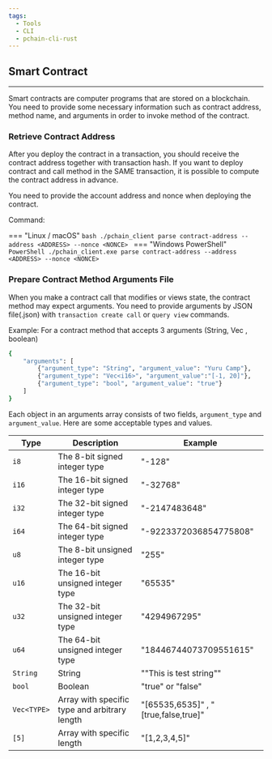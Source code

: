 ```yaml
---
tags:
  - Tools
  - CLI
  - pchain-cli-rust
---
```



## Smart Contract 
---

Smart contracts are computer programs that are stored on a blockchain. You need to provide some necessary information such as contract address, method name, and arguments in order to invoke method of the contract.

### Retrieve Contract Address
After you deploy the contract in a transaction, you should receive the contract address together with transaction hash. If you want to deploy contract and call method in the SAME transaction, it is possible to compute the contract address in advance.

You need to provide the account address and nonce when deploying the contract.

Command:

=== "Linux / macOS"
    ```bash
    ./pchain_client parse contract-address --address <ADDRESS> --nonce <NONCE>
    ```
=== "Windows PowerShell"
    ```PowerShell
    ./pchain_client.exe parse contract-address --address <ADDRESS> --nonce <NONCE>
    ```

### Prepare Contract Method Arguments File
When you make a contract call that modifies or views state, the contract method may expect arguments. You need to provide arguments by JSON file(.json) with `transaction create call` or `query view` commands.

Example:
For a contract method that accepts 3 arguments (String, Vec<i16> , boolean)
```sh
{
    "arguments": [
        {"argument_type": "String", "argument_value": "Yuru Camp"},
        {"argument_type": "Vec<i16>", "argument_value":"[-1, 20]"},
        {"argument_type": "bool", "argument_value": "true"}
    ]
}
```
Each object in an arguments array consists of two fields, `argument_type` and `argument_value`.
Here are some acceptable types and values.

| Type        | Description                                   | Example                              |
|-------------|-----------------------------------------------|--------------------------------------|
| `i8`        | The 8-bit signed integer type                 | "-128"                               |
| `i16`       | The 16-bit signed integer type                | "-32768"                             |
| `i32`       | The 32-bit signed integer type                | "-2147483648"                        |
| `i64`       | The 64-bit signed integer type                | "-9223372036854775808"               |
| `u8`        | The 8-bit unsigned integer type               | "255"                                |
| `u16`       | The 16-bit unsigned integer type              | "65535"                              |
| `u32`       | The 32-bit unsigned integer type              | "4294967295"                         |
| `u64`       | The 64-bit unsigned integer type              | "18446744073709551615"               |
| `String`    | String                                        | "\"This is test string\""            |
| `bool`      | Boolean                                       | "true" or "false"                    |
| `Vec<TYPE>` | Array with specific type and arbitrary length | "[65535,6535]" , "[true,false,true]" |
| `[5]`       | Array with specific length                    | "[1,2,3,4,5]"                        |
